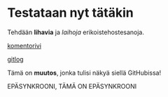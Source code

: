 # Testataan nyt tätäkin
Tehdään **lihavia** ja *laihoja* erikoistehostesanoja.

[komentorivi](https://github.com/PaavoAhola/ot-harjoitustyo/blob/master/laskarit/viikko1/komentorivi.txt)

[gitlog](https://github.com/PaavoAhola/ot-harjoitustyo/blob/master/laskarit/viikko1/gitlog.txt)


Tämä on **muutos**, jonka tulisi näkyä siellä GitHubissa!


EPÄSYNKROONI, TÄMÄ ON EPÄSYNKROONI
